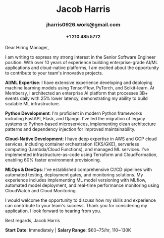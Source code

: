 <div align="center">
<h1>Jacob Harris</h1>
<h3>jharris0926.work@gmail.com</h3>
<h4>+1 210 485 5772</h4>
</div>

Dear Hiring Manager,

I am writing to express my strong interest in the Senior Software Engineer position. With over 10 years of experience building enterprise-grade AI/ML applications and cloud-native platforms, I am excited about the opportunity to contribute to your team's innovative projects.

**AI/ML Expertise**: I have extensive experience developing and deploying machine learning models using TensorFlow, PyTorch, and Scikit-learn. At Membersy, I architected an enterprise AI platform that processes 3B+ events daily with 25% lower latency, demonstrating my ability to build scalable ML infrastructure.

**Python Development**: I'm proficient in modern Python frameworks including FastAPI, Flask, and Django. I've led the migration of legacy systems to Python-based microservices, implementing clean architecture patterns and dependency injection for improved maintainability.

**Cloud-Native Development**: I have deep expertise in AWS and GCP cloud services, including container orchestration (EKS/GKE), serverless computing (Lambda/Cloud Functions), and managed ML services. I've implemented infrastructure-as-code using Terraform and CloudFormation, enabling 60% faster environment provisioning.

**MLOps & DevOps**: I've established comprehensive CI/CD pipelines with automated testing, deployment gates, and monitoring solutions. My experience includes implementing ML model versioning with MLflow, automated model deployment, and real-time performance monitoring using CloudWatch and Cloud Monitoring.


I would welcome the opportunity to discuss how my skills and experience can contribute to your team's success. Thank you for considering my application. I look forward to hearing from you.

Best regards,
Jacob Harris


**Start Date**: Immediately | **Salary Range**: $60~75/hr, 110~130K
